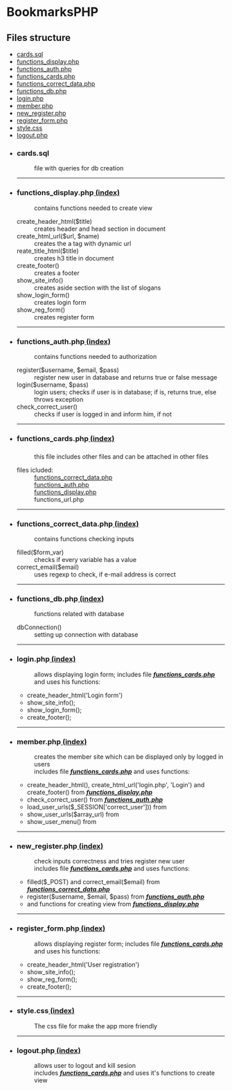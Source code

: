 # BookmarksPHP

<h2 id="index">Files structure</h2>
<ul>
  <li><a href="#one">cards.sql</a></li>
  <li><a href="#two">functions_display.php</a></li>
  <li><a href="#three">functions_auth.php</a></li>
  <li><a href="#four">functions_cards.php</a></li>
  <li><a href="#five">functions_correct_data.php</a></li>
  <li><a href="#six">functions_db.php</a></li>
  <li><a href="#seven">login.php</a></li>
  <li><a href="#eight">member.php</a></li>
  <li><a href="#nine">new_register.php</a></li>
  <li><a href="#ten">register_form.php</a></li>
  <li><a href="#eleven">style.css</a></li>
  <li><a href="#twelve">logout.php</a></li>
</ul>
<ul>
  <li>
    <dl>
      <dt id="one"><h3>cards.sql</h3></dt>
      <dd>file with queries for db creation</dd>
    </dl>
   </li>
   <hr>
   <li>
    <dl>
      <dt id="two"><h3>functions_display.php<a href="#index"> (index)</a></h3></dt>
      <dd>contains functions needed to create view</dd>
      <dl>
        <dt>create_header_html($title)</dt>
        <dd>creates header and head section in document</dd>
        <dt>create_html_url($url, $name)</dt>
        <dd>creates the a tag with dynamic url</dd>
        <dt>reate_title_html($title)</dt>
        <dd>creates h3 title in document</dd>
        <dt>create_footer()</dt>
        <dd>creates a footer</dd>
        <dt>show_site_info()</dt>
        <dd>creates aside section with the list of slogans</dd>
        <dt>show_login_form()</dt>
        <dd>creates login form</dd>
        <dt>show_reg_form()</dt>
        <dd>creates register form</dd>
      </dl>
    </dl>
   </li>
   <hr>
   <li>
    <dl>
      <dt id="three"><h3>functions_auth.php<a href="#index"> (index)</a></h3></dt>
      <dd>contains functions needed to authorization</dd>
      <dl>
        <dt>register($username, $email, $pass)</dt>
        <dd>register new user in database and returns true or false message</dd>
        <dt>login($username, $pass)</dt>
        <dd>login users; checks if user is in database; if is, returns true, else throws exception</dd>
        <dt>check_correct_user()</dt>
        <dd>checks if user is logged in and inform him, if not<dd>
      </dl>
    </dl>
   </li>
   <hr>
   <li>
    <dl>
      <dt id="four"><h3>functions_cards.php<a href="#index"> (index)</a><h3></dt>
      <dd>this file includes other files and can be attached in other files</dd>
      <dl>
        <dt>files icluded: <dt>
        <dd><a href="#five">functions_correct_data.php</a></dd>
        <dd><a href="#six>functions_db.php</a></dd>
        <dd><a href="#three">functions_auth.php</a></dd>
        <dd><a href="#two">functions_display.php</a></dd>
        <dd>functions_url.php</dd>
      </dl>
     </dl
   </li>
   <hr>
   <li>
    <dl>
      <dt id="five"><h3>functions_correct_data.php<a href="#index"> (index)</a></h3></dt>
      <dd>contains functions checking inputs</dd>
      <dl>
        <dt>filled($form_var)</dt>
        <dd>checks if every variable has a value</dd>
        <dt>correct_email($email)</dt>
        <dd>uses regexp to check, if e-mail address is correct</dd>
      </dl>
    </dl>
   </li>
   <hr>
   <li>
    <dl>
      <dt id="six"><h3>functions_db.php<a href="#index"> (index)</a></h3></dt>
      <dd>functions related with database</dd>
      <dl>
        <dt>dbConnection()</dt>
        <dd>setting up connection with database</dd>
      </dl>
    </dl>
   </li>
   <hr>
   <li>
    <dl>
      <dt id="seven"><h3>login.php<a href="#index"> (index)</a></h3></dt>
      <dd>allows displaying login form; includes file <em><b><a href="#two">functions_cards.php</a></b></em> and uses his functions:</dd>
      <ul>
        <li>create_header_html('Login form')</li>
        <li>show_site_info();</li>
        <li>show_login_form();</li>
        <li>create_footer();</li>
      </ul>
    </dl>
   </li>
   <hr>
   <li>
    <dl>
      <dt id="eight"><h3>member.php<a href="#index"> (index)</a></h3></dt>
      <dd>creates the member site which can be displayed only by logged in users<br>
        includes file <em><b><a href="#four">functions_cards.php</a></b></em> and uses functions: </dd>
        <ul>
          <li>create_header_html(), create_html_url('login.php', 'Login') and create_footer() from <em><b><a href="#two">functions_display.php</a></b></em></li>
          <li>check_correct_user() from <em><b><a href="#three">functions_auth.php</a></b></em></li>
          <li>load_user_urls($_SESSION['correct_user'])) from <em><b><a href=""></a></b></em></li>
          <li>show_user_urls($array_url) from <em><b><a href=""></a></b></em></li>
          <li>show_user_menu() from <em><b><a href=""></a></b></em></li>
        </ul>
    </dl>
   </li>
   <hr>
   <li>
    <dl>
      <dt id="nine"><h3>new_register.php<a href="#index"> (index)</a></h3></dt>
      <dd>check inputs correctness and tries register new user<br>
        includes file <em><b><a href="#four">functions_cards.php</a></b></em> and uses functions: </dd>
        <ul>
          <li>filled($_POST) and correct_email($email) from <em><b><a href="#five">functions_correct_data.php</a></b></em></li>
          <li>register($username, $email, $pass) from <em><b><a href="#three">functions_auth.php</a></b></em></li>
          <li>and functions for creating view from <em><b><a href="#two">functions_display.php</a></b></em></li>
        </ul>
    </dl>
   </li>
   <hr>
   <li>
    <dl>
      <dt id="ten"><h3>register_form.php<a href="#index"> (index)</a></h3></dt>
      <dd>allows displaying register form; includes file <em><b><a href="#two">functions_cards.php</a></b></em> and uses his functions:</dd>
      <ul>
        <li>create_header_html('User registration')</li>
        <li>show_site_info();</li>
        <li>show_reg_form();</li>
        <li>create_footer();</li>
      </ul>
    </dl>
   </li>
   <hr>
   <li>
    <dl>
      <dt id="eleven"><h3>style.css<a href="#index"> (index)</a></h3></dt>
      <dd>The css file for make the app more friendly</dd>
     </dl>
   </li>
   <hr>
     <li>
      <dl>
        <dt id="twelve"><h3>logout.php<a href="#index"> (index)</a></h3></dt>
        <dd>allows user to logout and kill sesion<br>
          includes <em><b><a href="#four">functions_cards.php</a></b></em> and uses it's functions to create view</dd>
       </dl>
     </li>
</ul>
